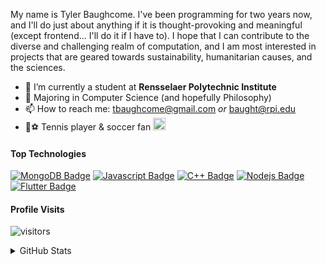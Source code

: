 My name is Tyler Baughcome. I've been programming for two years now, and I'll do just about anything if it is thought-provoking and meaningful (except frontend... I'll do it if I have to). 
I hope that I can contribute to the diverse and challenging realm of computation, and I am most interested in projects that are geared towards sustainability, humanitarian causes, and the sciences.


- 🔭 I’m currently a student at **Rensselaer Polytechnic Institute**
- 🤔 Majoring in Computer Science (and hopefully Philosophy)
- 📫 How to reach me: tbaughcome@gmail.com *or* baught@rpi.edu
- 🎾⚽️ Tennis player & soccer fan <img src="https://cdn-icons-png.flaticon.com/512/738/738675.png" width = "20px">

#### Top Technologies

[![MongoDB Badge](https://img.shields.io/badge/-MongoDB-3C873A?style=for-the-badge&labelColor=black&logo=mongodb&logoColor=3C873A)](#) [![Javascript Badge](https://img.shields.io/badge/-Javascript-F0DB4F?style=for-the-badge&labelColor=black&logo=javascript&logoColor=F0DB4F)](#) [![C++ Badge](https://img.shields.io/badge/-C++-ff69bf?style=for-the-badge&labelColor=black&logo=cplusplus&logoColor=ff69bf)](#) [![Nodejs Badge](https://img.shields.io/badge/-Nodejs-3C873A?style=for-the-badge&labelColor=black&logo=node.js&logoColor=3C873A)](#) [![Flutter Badge](https://img.shields.io/badge/-Flutter-blue?style=for-the-badge&labelColor=black&logo=flutter&logoColor=lue)](#)



#### Profile Visits 

![visitors](https://visitor-badge.glitch.me/badge?page_id=TylerBaughcome.Tyler)

<details>
<summary>
  GitHub Stats
</summary>

<br >

#### Github Stats

![TylerBaughcome's github stats](https://github-readme-stats.vercel.app/api?username=TylerBaughcome&count_private=true&theme=tokyonight)

</details>
